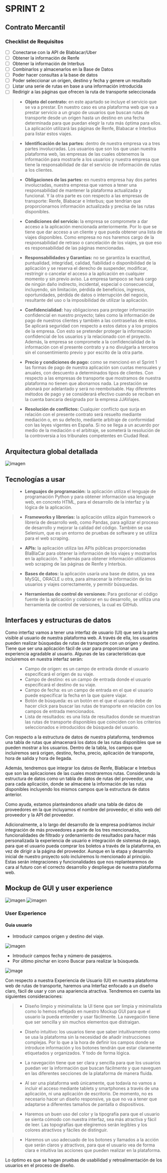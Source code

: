 # SPRINT 2

## Contrato Mercantil

### Checklist de Requisitos

- [ ] Conectarse con la API de Blablacar/Uber
- [ ] Obtener la información de Renfe
- [ ] Obtener la información de Interbus
- [ ] Combinarlos y almacenarlos en la Base de Datos
- [ ] Poder hacer consultas a la base de datos
- [ ] Poder seleccionar un origen, destino y fecha y genere un resultado
- [ ] Listar una serie de rutas en base a una información introducida
- [ ] Redirigir a las páginas que ofrecen la ruta de transporte seleccionada

> -	**Objeto del contrato:** en este apartado se incluye el servicio que se va a prestar. En nuestro caso es una plataforma web que va a prestar servicio a un grupo de usuarios que buscan rutas de transporte desde un origen hasta un destino en una fecha determinada para que puedan elegir la ruta más óptima para ellos. La aplicación utilizará las páginas de Renfe, Blabacar e Interbus para listar estos viajes. 

> -	**Identificación de las partes:** dentro de nuestra empresa va a tres partes involucradas. Los usuarios que son los que usan nuestra plataforma web, las empresas de las cuales obtenemos la información para mostrarle a los usuarios y nuestra empresa que tiene la responsabilidad de dar el servicio de información de rutas a los clientes. 

> -	**Obligaciones de las partes:** en nuestra empresa hay dos partes involucradas, nuestra empresa que vamos a tener una responsabilidad de mantener la plataforma actualizada y funcional. Y la otra parte es con respecto a las empresas de transporte: Renfe, Blabacar e Interbus; que tendrían que proporcionarnos información actualizada y precisa de las rutas disponibles. 

> -	**Condiciones del servicio:** la empresa se compromete a dar acceso a la aplicación mencionada anteriormente. Por lo que se tiene que dar acceso a un cliente y que pueda obtener una lista de viajes disponibles. Como empresa no nos haremos cargo de la responsabilidad de retraso o cancelación de los viajes, ya que eso es responsabilidad de las páginas mencionadas. 

> -	**Responsabilidades y Garantías:** no se garantiza la exactitud, puntualidad, integridad, calidad, fiabilidad o disponibilidad de la aplicación y se reserva el derecho de suspender, modificar, restringir o cancelar el acceso a la aplicación en cualquier momento y sin previo aviso. 
La empresa tampoco se hará cargo de ningún daño indirecto, incidental, especial o consecuencial, incluyendo, sin limitación, pérdida de beneficios, ingresos, oportunidades, pérdida de datos o interrupción del negocio, resultante del uso o la imposibilidad de utilizar la aplicación.

> -	**Confidencialidad:** hay obligaciones para proteger información confidencial en nuestro proyecto; tales como la información de pago de nuestros clientes y también a las contraseñas de estos. Se aplicará seguridad con respecto a estos datos y a los propios de la empresa. Con esto se pretender proteger la información confidencial de los usuarios y la relacionado con el proyecto. Además, la empresa se compromete a la confidencialidad de la información con el presente contrato y a no divulgarla a terceros sin el consentimiento previo y por escrito de la otra parte. 

> -	**Precio y condiciones de pago:** como se mencionó en el Sprint 1 las formas de pago de nuestra aplicación son cuotas mensuales y anuales, con descuento a determinados tipos de clientes. Con respecto a las empresas de transporte que mostramos de nuestra plataforma no tienen que abonarnos nada. La prestación se abonará por adelantado y será no reembolsable. Hay diferentes métodos de pago y se considerará efectivo cuando se reciban en la cuenta bancaria designada por la empresa JJAViajes. 

> -	**Resolución de conflictos:** Cualquier conflicto que surja en relación con el presente contrato será resuelto mediante mediación o, en su defecto, mediante arbitraje de conformidad con las leyes vigentes en España. Si no se llega a un acuerdo por medio de la mediación o el arbitraje, se someterá la resolución de la controversia a los tribunales competentes en Ciudad Real.


## Arquitectura global detallada

![imagen](https://user-images.githubusercontent.com/91555863/225561043-fc6c2824-a7c1-41ad-8cd6-2ad55536beed.png)


## Tecnologías a usar

> -	**Lenguajes de programación:** la aplicación utiliza el lenguaje de programación Python y para obtener información usa lenguaje web, en concreto HTML, para el desarrollo   de la interfaz y la lógica de la aplicación.

> -	**Frameworks y librerías:** la aplicación utiliza algún framework o librería de desarrollo web, como Pandas, para agilizar el proceso de desarrollo y mejorar la calidad   del código. También se usa Selenium, que es un entorno de pruebas de software y se utiliza para el web scraping.

> -	**APIs:** la aplicación utiliza las APIs públicas proporcionadas BlaBlaCar para obtener la información de los viajes y mostrarlos en la aplicación. Y además para obtener   información utilizamos web scraping de las páginas de Renfe y Interbús.

> -	**Bases de datos:** la aplicación usaría una base de datos, ya sea MySQL, ORACLE u otra, para almacenar la información de los usuarios y viajes correctamente, y permitir   búsquedas.

> -	**Herramientas de control de versiones:** Para gestionar el código fuente de la aplicación y colaborar en su desarrollo, se utiliza una herramienta de control de           versiones, la cual es GitHub.


## Interfaces y estructuras de datos 

Como interfaz vamos a tener una interfaz de usuario (UI) que será la parte visible al usuario de nuestra plataforma web. A través de ella, los usuarios pueden realizar búsquedas de rutas de transporte con un origen y destino. Tiene que ser una aplicación fácil de usar para proporcionar una experiencia agradable al usuario. Algunas de las características que incluiremos en nuestra interfaz serán:

> - Campo de origen: es un campo de entrada donde el usuario especificará el origen de su viaje. 
> - Campo de destino: es un campo de entrada donde el usuario especificará el destino de su viaje. 
> - Campo de fecha: es un campo de entrada en el que el usuario puede especificar la fecha en la que quiere viajar. 
> - Botón de búsqueda: es un botón en el que el usuario debe de hacer click para buscar las rutas de transporte en relación con los campos de entrada mencionados. 
> - Lista de resultados: es una lista de resultados donde se muestran las rutas de transporte disponibles que coinciden con los criterios seleccionados e introducidos de búsqueda del usuario. 

Con respecto a la estructura de datos de nuestra plataforma, tendremos una tabla de rutas que almacenará los datos de las rutas disponibles que se pueden mostrar a los usuarios. Dentro de la tabla, los campos que incluiremos será origen, destino, fecha, precio, aplicación de transporte, hora de salida y hora de llegada.

Además, tendremos que integrar los datos de Renfe, Blablacar e Interbus que son las aplicaciones de las cuales mostraremos rutas. Considerando la estructura de datos como un tabla de datos de rutas del proveedor, una para cada aplicación, donde se almacene la información de las rutas disponibles incluyendo los mismos campos que la estructura de datos anterior. 

Como ayuda, estamos planteándonos añadir una tabla de datos de proveedores en la que incluyamos el nombre del proveedor, el sitio web del proveedor y la API del proveedor. 

Adicionalmente, a lo largo del desarrollo de la empresa podríamos incluir integración de más proveedores a parte de los tres mencionados, funcionalidades de filtrado y ordenamiento de resultados para hacer más personalizada la experiencia de usuario e integración de sistemas de pago, para que el usuario pueda comprar los boletos a través de la plataforma, en vez de dirigir a la página del proveedor. Aunque en la etapa y desarrollo inicial de nuestro proyecto solo incluiremos lo mencionado al principio. Estas serán integraciones y funcionalidades que nos replantearemos de cara al futuro con el correcto desarrollo y despliegue de nuestra plataforma web. 


## Mockup de GUI y user experience

![imagen](https://user-images.githubusercontent.com/91555863/225386741-e1846e91-cc5b-465e-8629-beaef7ac5b29.png)
![imagen](https://user-images.githubusercontent.com/91555863/225565575-35a73bb3-7589-4c60-8c11-83687fb99611.png)


### User Experience

#### Guia usuario

* Introducir campos origen y destino del viaje.

![imagen](https://user-images.githubusercontent.com/91555863/225564475-ee5c60bc-189e-4ff2-895f-0ed0e05d185e.png)

* Introducir campos fecha y número de pasajeros.
* Por último pinchar en icono Buscar para realizar la búsqueda.

![image](https://user-images.githubusercontent.com/91602556/225570440-11bb355b-5f0b-4a9c-a399-dd33c83c8fd4.png)



Con respecto a nuestra Experiencia de Usuario (UI) en nuestra plataforma web de rutas de transporte, haremos una Interfaz enfocado a un diseño claro, fácil de usar y con una apariencia atractiva. Tendremos en cuenta las siguientes consideraciones:

> - Diseño limpio y minimalista: la UI tiene que ser limpia y minimalista como lo hemos reflejado en nuestro Mockup GUI para que el usuario la pueda entender y usar fácilmente. La navegación tiene que ser sencilla y sin muchos elementos que distraigan.

> - Diseño intuitivo: los usuarios tiene que saber intuitivamente como se usa la plataforma sin la necesidad de añadir instrucciones complejas. Por lo que a la hora de definir los campos donde se introduce información y los botones tendrán que estar claramente etiquetados y organizados. Y todo de forma lógica. 
 
> - La navegación tiene que ser clara y sencilla para que los usuarios puedan ver la información que buscan fácilmente y que naveguen en las diferentes secciones de la plataforma de manera fluida. 

> - Al ser una plataforma web únicamente, que todavía no vamos a incluir el acceso mediante tablets y smartphones a través de una aplicación, ni una aplicación de escritorio. De momento, no es necesario hacer un diseño responsive, ya que no va a tener que adaptarse a diferentes tamaños de pantalla o dispositivos. 

> - Haremos un buen uso del color y la tipografía para que el usuario se sienta cómodo con nuestra interfaz, sea más atractiva y fácil de leer. Las topografías que elegiremos serán legibles y los colores atractivos y fáciles de distinguir. 

> - Haremos un uso adecuado de los botones y llamados a la acción que serán claros y atractivos, para que el usuario vea de forma clara e intuitiva las acciones que pueden realizar en la plataforma. 

Lo óptimo es que se hagan pruebas de usabilidad y retroalimentación de los usuarios en el proceso de diseño. 


